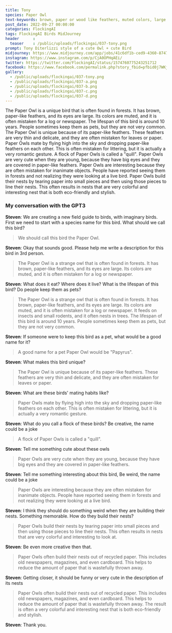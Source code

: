 ```yaml
---
title: Tony
species: Paper Owl
text-keywords: brown, paper or wood like feathers, muted colors, large eyes, owl,
post_date: 2022-09-27 00:00:00
categories: FlockingAI
tags: FlockingAI Birds MidJourney 
header      :
  teaser    : /public/uploads/flockingai/037-tony.png
prompt: Tony Diterlizzi style of a cute Owl + cute Bird
midjourney: https://www.midjourney.com/app/jobs/41c6df1b-ced9-4360-8747-c6e236e4b473
instagram: https://www.instagram.com/p/CjA0OPHqAEi/
twitter: https://twitter.com/FlockingAI/status/1574760775243251712
facebook: https://www.facebook.com/permalink.php?story_fbid=pfbid0j7WKjceJyN6mJm1xoHSeUsoPYMq8xJ5vbWk1bPmRXHdNi2BEveMtJRq4Fs1sVbSMl&id=100359656135677
gallery: 
  - /public/uploads/flockingai/037-tony.png
  - /public/uploads/flockingai/037-a.png
  - /public/uploads/flockingai/037-b.png
  - /public/uploads/flockingai/037-c.png
  - /public/uploads/flockingai/037-d.png
---
```


The Paper Owl is a unique bird that is often found in forests. It has brown, paper-like feathers, and its eyes are large. Its colors are muted, and it is often mistaken for a log or newspaper. The lifespan of this bird is around 10 years. People sometimes keep them as pets, but they are not very common. The Paper Owl is unique because of its paper-like feathers. These feathers are very thin and delicate, and they are often mistaken for leaves or paper. Paper Owls mate by flying high into the sky and dropping paper-like feathers on each other. This is often mistaken for littering, but it is actually a very romantic gesture. A flock of Paper Owls is called a "quill". Paper Owls are very cute when they are young, because they have big eyes and they are covered in paper-like feathers. Paper Owls are interesting because they are often mistaken for inanimate objects. People have reported seeing them in forests and not realizing they were looking at a live bird. Paper Owls build their nests by tearing paper into small pieces and then using those pieces to line their nests. This often results in nests that are very colorful and interesting nest that is both eco-friendly and stylish.

### My conversation with the GPT3

**Steven**: We are creating a new field guide to birds, with imaginary birds. First we need to start with a species name for this bird. What should we call this bird?

> We should call this bird the Paper Owl.

**Steven**: Okay that sounds good. Please help me write a description for this bird in 3rd person.

> The Paper Owl is a strange owl that is often found in forests. It has brown, paper-like feathers, and its eyes are large. Its colors are muted, and it is often mistaken for a log or newspaper.

**Steven**: What does it eat? Where does it live? What is the lifespan of this bird? Do people keep them as pets?

> The Paper Owl is a strange owl that is often found in forests. It has brown, paper-like feathers, and its eyes are large. Its colors are muted, and it is often mistaken for a log or newspaper. It feeds on insects and small rodents, and it often nests in trees. The lifespan of this bird is around 10 years. People sometimes keep them as pets, but they are not very common.

**Steven**: If someone were to keep this bird as a pet, what would be a good name for it?

> A good name for a pet Paper Owl would be "Papyrus".

**Steven**: What makes this bird unique?

> The Paper Owl is unique because of its paper-like feathers. These feathers are very thin and delicate, and they are often mistaken for leaves or paper.

**Steven**: What are these birds' mating habits like?

> Paper Owls mate by flying high into the sky and dropping paper-like feathers on each other. This is often mistaken for littering, but it is actually a very romantic gesture.

**Steven**: What do you call a flock of these birds? Be creative, the name could be a joke

> A flock of Paper Owls is called a "quill".

**Steven**: Tell me something cute about these owls

> Paper Owls are very cute when they are young, because they have big eyes and they are covered in paper-like feathers.

**Steven**: Tell me something interesting about this bird, Be weird, the name could be a joke

> Paper Owls are interesting because they are often mistaken for inanimate objects. People have reported seeing them in forests and not realizing they were looking at a live bird.

**Steven**: I think they should do something weird when they are building their nests. Something memorable. How do they build their nests?

> Paper Owls build their nests by tearing paper into small pieces and then using those pieces to line their nests. This often results in nests that are very colorful and interesting to look at.

**Steven**: Be even more creative then that.

> Paper Owls often build their nests out of recycled paper. This includes old newspapers, magazines, and even cardboard. This helps to reduce the amount of paper that is wastefully thrown away.

**Steven**: Getting closer, it should be funny or very cute in the description of its nests

> Paper Owls often build their nests out of recycled paper. This includes old newspapers, magazines, and even cardboard. This helps to reduce the amount of paper that is wastefully thrown away. The result is often a very colorful and interesting nest that is both eco-friendly and stylish.

**Steven**: Thank you.
